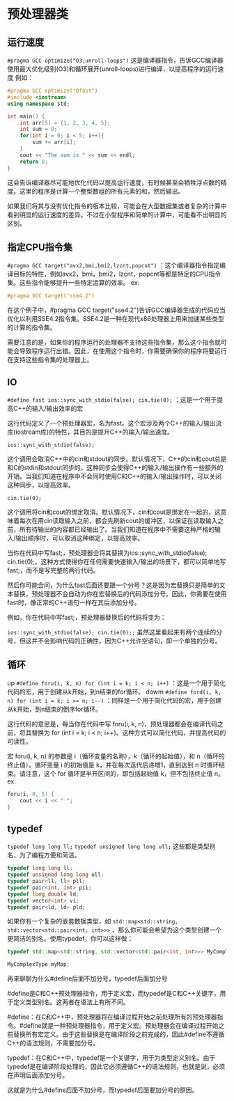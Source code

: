 
# 预处理器类

## 运行速度
`#pragma GCC optimize("O3,unroll-loops")`
这是编译器指令，告诉GCC编译器使用最大优化级别(O3)和循环展开(unroll-loops)进行编译，以提高程序的运行速度
例如：

```cpp
#pragma GCC optimize("Ofast")
#include <iostream>
using namespace std;

int main() {
    int arr[5] = {1, 2, 3, 4, 5};
    int sum = 0;
    for(int i = 0; i < 5; i++){
        sum += arr[i];
    }
    cout << "The sum is " << sum << endl;
    return 0;
}
```
这会告诉编译器尽可能地优化代码以提高运行速度，有时候甚至会牺牲浮点数的精度。这里的程序是计算一个整型数组的所有元素的和，然后输出。

如果我们将其与没有优化指令的版本比较，可能会在大型数据集或者复杂的计算中看到明显的运行速度的差异。不过在小型程序和简单的计算中，可能看不出明显的区别。

## 指定CPU指令集
`#pragma GCC target("avx2,bmi,bmi2,lzcnt,popcnt")`
：这个编译器指令指定编译目标的特性，例如avx2，bmi，bmi2，lzcnt，popcnt等都是特定的CPU指令集。这些指令能够提升一些特定运算的效率。
ex:
```c
#pragma GCC target("sse4.2")
```
在这个例子中，#pragma GCC target("sse4.2")告诉GCC编译器生成的代码应当优化以利用SSE4.2指令集。SSE4.2是一种在现代x86处理器上用来加速某些类型的计算的指令集。

需要注意的是，如果你的程序运行的处理器不支持这些指令集，那么这个指令就可能会导致程序运行出错。因此，在使用这个指令时，你需要确保你的程序将要运行在支持这些指令集的处理器上。


## IO
`#define fast ios::sync_with_stdio(false); cin.tie(0);`
：这是一个用于提高C++的输入/输出效率的宏

这行代码定义了一个预处理器宏，名为fast。这个宏涉及两个C++的输入/输出流库(iostream库)的特性，其目的是提升C++的输入/输出速度。

`ios::sync_with_stdio(false);`

这个调用会取消C++中的cin和stdout的同步。默认情况下，C++的cin和cout总是和C的stdin和stdout同步的，这种同步会使得C++的输入/输出操作有一些额外的开销。当我们知道在程序中不会同时使用C和C++的输入/输出操作时，可以关闭这种同步，以提高效率。

`cin.tie(0);`

这个调用将cin和cout的绑定取消。默认情况下，cin和cout是绑定在一起的，这意味着每次在用cin读取输入之前，都会先刷新cout的缓冲区，以保证在读取输入之前，所有待输出的内容都已经输出了。当我们知道在程序中不需要这种严格的输入/输出顺序时，可以取消这种绑定，以提高效率。

当你在代码中写fast;，预处理器会将其替换为ios::sync_with_stdio(false); cin.tie(0);。这种方式使得你在任何需要快速输入/输出的场景下，都可以简单地写fast;，而不是写完整的两行代码。

然后你可能会问，为什么fast后面还要跟一个分号？这是因为宏替换只是简单的文本替换，预处理器不会自动为你在宏替换后的代码添加分号。因此，你需要在使用fast时，像正常的C++语句一样在其后添加分号。

例如，你在代码中写fast;，预处理器替换后的代码将变为：

`ios::sync_with_stdio(false); cin.tie(0);;`
虽然这里看起来有两个连续的分号，但这并不会影响代码的正确性，因为C++允许空语句，即一个单独的分号。

## 循环
up
`#define foru(i, k, n) for (int i = k; i < n; i++)`
：这是一个用于简化代码的宏，用于创建从k开始，到n结束的for循环。
dowm
`#define ford(i, k, n) for (int i = k; i >= n; i--)`
：同样是一个用于简化代码的宏，用于创建从k开始，到n结束的倒序for循环。

这行代码的意思是，每当你在代码中写 foru(i, k, n)，预处理器都会在编译代码之前，将其替换为 for (int i = k; i < n; i++)。这种方式可以简化代码，并提高代码的可读性。

宏 foru(i, k, n) 的参数是 i（循环变量的名称），k（循环的起始值），和 n（循环的终止值）。循环变量 i 的初始值是 k，并在每次迭代后递增1，直到达到 n 时循环结束。请注意，这个 for 循环是半开区间的，即包括起始值 k，但不包括终止值 n。
ex:
```c
foru(i, 0, 5) {
    cout << i << " ";
}
```

## typedef
`typedef long long ll;` 
`typedef unsigned long long ull;` 
这些都是类型别名，为了编程方便和简洁。

```c
typedef long long ll;
typedef unsigned long long ull;
typedef pair<ll, ll> pll;
typedef pair<int, int> pii;
typedef long double ld;
typedef vector<int> vi;
typedef pair<ld, ld> pld;
```

如果你有一个复杂的嵌套数据类型，如
`std::map<std::string, std::vector<std::pair<int, int>>>`
，那么你可能会希望为这个类型创建一个更简洁的别名。使用typedef，你可以这样做：
```cpp
typedef std::map<std::string, std::vector<std::pair<int, int>>> MyComplexType;

MyComplexType myMap;

```


再来聊聊为什么#define后面不加分号，typedef后面加分号

#define是C和C++预处理器指令，用于定义宏，而typedef是C和C++关键字，用于定义类型别名。这两者在语法上有所不同。

#define：在C和C++中，预处理器将在编译过程开始之前处理所有的预处理器指令。#define就是一种预处理器指令，用于定义宏。预处理器会在编译过程开始之前替换所有宏定义。由于这些替换是在编译阶段之前完成的，因此#define不遵循C++的语法规则，不需要加分号。

typedef：在C和C++中，typedef是一个关键字，用于为类型定义别名。由于typedef是在编译阶段处理的，因此它必须遵循C++的语法规则，也就是说，必须在声明后面添加分号。

这就是为什么#define后面不加分号，而typedef后面要加分号的原因。


























